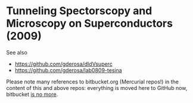 # Tunneling Spectorscopy and Microscopy on Superconductors (2009)

See also 

* https://github.com/gderosa/dIdVsuperc
* https://github.com/gderosa/lab0809-tesina

Please note many references to bitbucket.org (Mercurial repos!) in the content of this and above repos: everything is moved here to GitHub now, bitbucket [is no more](https://www.atlassian.com/blog/bitbucket/sunsetting-mercurial-support-in-bitbucket).

  
